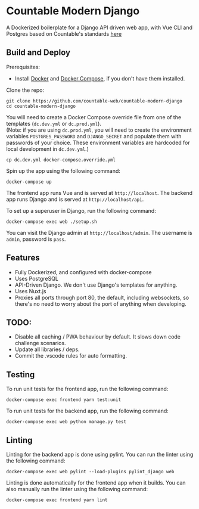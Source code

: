 # Countable Modern Django

A Dockerized boilerplate for a Django API driven web app, with Vue CLI and Postgres based on Countable's standards [here](https://countable-web.github.io/ops/#engineering)

## Build and Deploy

Prerequisites:
- Install [Docker](https://docs.docker.com/get-docker/) and [Docker Compose](https://docs.docker.com/compose/install/), if you don't have them installed.

Clone the repo:
```
git clone https://github.com/countable-web/countable-modern-django
cd countable-modern-django
```

You will need to create a Docker Compose override file from one of the templates (`dc.dev.yml` or `dc.prod.yml`).  
(Note: if you are using `dc.prod.yml`, you will need to create the environment variables `POSTGRES_PASSWORD` and `DJANGO_SECRET` and populate them with passwords of your choice. These environment variables are hardcoded for local development in `dc.dev.yml`.)
```
cp dc.dev.yml docker-compose.override.yml
```

Spin up the app using the following command:
```
docker-compose up
```

The frontend app runs Vue and is served at `http://localhost`.
The backend app runs Django and is served at `http://localhost/api`.

To set up a superuser in Django, run the following command:

```
docker-compose exec web ./setup.sh
```

You can visit the Django admin at `http://localhost/admin`. The username is `admin`, password is `pass`.

## Features

  * Fully Dockerized, and configured with docker-compose
  * Uses PostgreSQL
  * API-Driven Django. We don't use Django's templates for anything.
  * Uses Nuxt.js
  * Proxies all ports through port 80, the default, including websockets, so there's no need to worry about the port of anything when developing.

## TODO: 

  * Disable all caching / PWA behaviour by default. It slows down code challenge scenarios.
  * Update all libraries / deps.
  * Commit the .vscode rules for auto formatting.

## Testing

To run unit tests for the frontend app, run the following command:
```
docker-compose exec frontend yarn test:unit
```

To run unit tests for the backend app, run the following command:
```
docker-compose exec web python manage.py test
```

## Linting

Linting for the backend app is done using pylint. You can run the linter using the following command:
```
docker-compose exec web pylint --load-plugins pylint_django web
```

Linting is done automatically for the frontend app when it builds. You can also manually run the linter using the following command:
```
docker-compose exec frontend yarn lint
```
